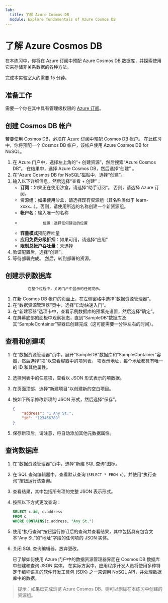```yaml
---
lab:
  title: 了解 Azure Cosmos DB
  module: Explore fundamentals of Azure Cosmos DB
---
```

# <a name="explore-azure-cosmos-db"></a>了解 Azure Cosmos DB

在本练习中，你将在 Azure 订阅中预配 Azure Cosmos DB 数据库，并探索使用它来存储非关系数据的各种方法。

完成本实验室大约需要 15 分钟。

## <a name="before-you-start"></a>准备工作

需要一个你在其中具有管理级权限的 [Azure 订阅](https://azure.microsoft.com/free)。

## <a name="create-a-cosmos-db-account"></a>创建 Cosmos DB 帐户

若要使用 Cosmos DB，必须在 Azure 订阅中预配 Cosmos DB 帐户。 在此练习中，你将预配一个 Cosmos DB 帐户，该帐户使用 Azure Cosmos DB for NoSQL。

1. 在 Azure 门户中，选择左上角的“+ 创建资源”，然后搜索“Azure Cosmos DB”。  在结果中，选择 Azure Cosmos DB，然后选择“创建” 。
1. 在“Azure Cosmos DB for NoSQL”磁贴中，选择“创建”。 
1. 输入以下详细信息，然后选择“查看 + 创建”：
    - **订阅**：如果正在使用沙盒，请选择“助手订阅”。 否则，请选择 Azure 订阅。
    - 资源组：如果使用沙盒，请选择现有资源组（其名称类似于 learn-xxxx...）。否则，请使用所选的名称创建一个新资源组。
    - **帐户名**：输入唯一的名称
    -               位置：选择任何建议的位置
    - **容量模式**预配吞吐量
    - **应用免费分级折扣**：如果可用，请选择“应用”
    - **限制总帐户吞吐量**：未选择
1. 验证配置后，选择“创建”。
1. 等待部署完成。 然后，转到部署的资源。

## <a name="create-a-sample-database"></a>创建示例数据库

              在整个过程中，关闭门户中显示的任何提示。

1. 在新 Cosmos DB 帐户的页面上，在左侧窗格中选择“数据资源管理器”。
1. 在“数据资源管理器”页中，选择“启动快速入门”。
1. 在“新建容器”选项卡中，查看示例数据库的预填充设置，然后选择“确定”。
1. 在屏幕底部的面板中观察状态，直到“SampleDB”数据库及其“SampleContainer”容器已创建完成（这可能需要一分钟左右的时间）。

## <a name="view-and-create-items"></a>查看和创建项

1. 在“数据资源管理器”页中，展开“SampleDB”数据库和“SampleContainer”容器，然后选择“项”以查看容器中的项列表。 项表示地址，每个地址都具有唯一的 ID 和其他属性。
1. 选择列表中的任意项，查看以 JSON 形式表示的项数据。
1. 在页面顶部，选择“新建项目”以创建新的空白项目。
1. 按如下所示修改新项的 JSON 形式，然后选择“保存”。

    ```json
    {
        "address": "1 Any St.",
        "id": "123456789"
    }
    ```

1. 保存新项后，请注意，将自动添加其他元数据属性。

## <a name="query-the-database"></a>查询数据库

1. 在“数据资源管理器”页中，选择“新建 SQL 查询”图标。
1. 在 SQL 查询编辑器中，查看默认查询 (`SELECT * FROM c`)，并使用“执行查询”按钮运行该查询。
1. 查看结果，其中包括所有项的完整 JSON 表示形式。
1. 按照以下方式更改查询：

    ```sql
    SELECT c.id, c.address
    FROM c
    WHERE CONTAINS(c.address, "Any St.")
    ```

1. 使用“执行查询”按钮运行修订后的查询并查看结果，其中包括具有包含文本“Any St.”的“地址”字段的任何项的 JSON 实体。
1. 关闭 SQL 查询编辑器，放弃更改。

    已了解如何使用 Azure 门户中的数据资源管理器界面在 Cosmos DB 数据库中创建和查询 JSON 实体。 在实际方案中，应用程序开发人员将使用多种特定于编程语言的软件开发工具包 (SDK) 之一来调用 NoSQL API，并处理数据库中的数据。

> 提示：如果已完成浏览 Azure Cosmos DB，则可以删除在本练习中创建的资源组。
